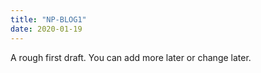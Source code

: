 ```yaml
---
title: "NP-BLOG1"
date: 2020-01-19
---
```

A rough first draft.
You can add more later or change later.
